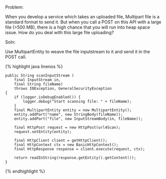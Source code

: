 Problem:

When you develop a service which takes an uploaded file, Multipart file is a standard format to send it. But when you call a POST on this API with a large file (>500 MB), there is a high chance that you will run into heap space issue.
How do you deal with this large file uploading?

Soln:

Use MultipartEntity to weave the file inputstream to it and send it in the POST call.

{% highlight java linenos %}

    public String scanInputStream (
        final InputStream in,
        final String fileName)
        throws IOException, GeneralSecurityException
    {
        if (logger.isDebugEnabled()) {
            logger.debug("Start scanning file: " + fileName);
        }
        final MultipartEntity entity = new MultipartEntity();
        entity.addPart("name", new StringBody(fileName));
        entity.addPart("file", new InputStreamBody(in, fileName));
        
        final HttpPost request = new HttpPost(url4Scan);
        request.setEntity(entity);

        final HttpClient client = getHttpClient();
        final HttpContext ctx = new BasicHttpContext();
        final HttpResponse response = client.execute(request, ctx);

        return readInString(response.getEntity().getContent());
    }

{% endhighlight %}
